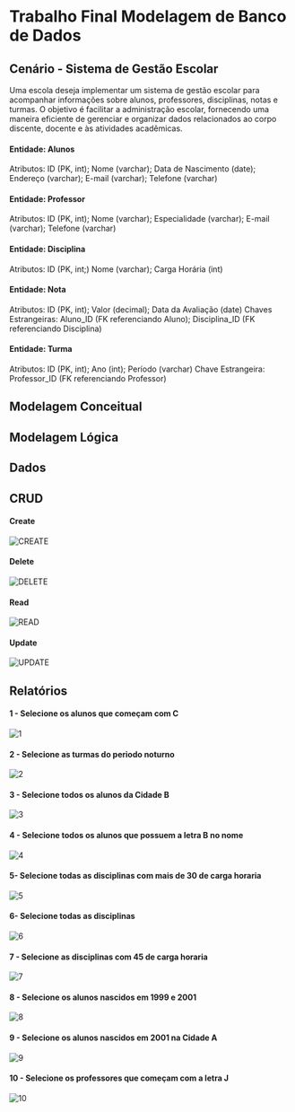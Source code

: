 # Trabalho Final Modelagem de Banco de Dados

## Cenário - Sistema de Gestão Escolar

Uma escola deseja implementar um sistema de gestão escolar para acompanhar informações sobre alunos, professores, disciplinas, notas e turmas. O objetivo é facilitar a administração escolar, fornecendo uma maneira eficiente de gerenciar e organizar dados relacionados ao corpo discente, docente e às atividades acadêmicas. 

#### Entidade: Alunos

Atributos:
ID (PK, int); Nome (varchar); Data de Nascimento (date); Endereço (varchar); E-mail (varchar); Telefone (varchar)

#### Entidade: Professor

Atributos:
ID (PK, int); Nome (varchar); Especialidade (varchar); E-mail (varchar); Telefone (varchar)

#### Entidade: Disciplina

Atributos:
ID (PK, int;) Nome (varchar); Carga Horária (int)

#### Entidade: Nota

Atributos:
ID (PK, int); Valor (decimal); Data da Avaliação (date)
Chaves Estrangeiras:
Aluno_ID (FK referenciando Aluno); Disciplina_ID (FK referenciando Disciplina)

#### Entidade: Turma

Atributos:
ID (PK, int); Ano (int); Período (varchar)
Chave Estrangeira:
Professor_ID (FK referenciando Professor)

## Modelagem Conceitual



## Modelagem Lógica



## Dados



## CRUD
#### Create
![CREATE](https://github.com/nathanbizinoto/Modelagem-de-Banco-de-Dados/assets/132208052/f8a72be7-5816-403f-b6ba-1f325ad3f626)
#### Delete
![DELETE](https://github.com/nathanbizinoto/Modelagem-de-Banco-de-Dados/assets/132208052/bc75f581-d3da-496f-bcff-62050302fca5)
#### Read
![READ](https://github.com/nathanbizinoto/Modelagem-de-Banco-de-Dados/assets/132208052/c462804c-e237-4929-ae67-465702bd88af)
#### Update
![UPDATE](https://github.com/nathanbizinoto/Modelagem-de-Banco-de-Dados/assets/132208052/f195da3e-46c9-4239-8228-07588653c245)




## Relatórios

#### 1 - Selecione os alunos que começam com C
![1](https://github.com/nathanbizinoto/Modelagem-de-Banco-de-Dados/assets/132208052/1346ab8f-5d58-4b78-8e41-a1cbf42b47ff)

#### 2 - Selecione as turmas do periodo noturno
![2](https://github.com/nathanbizinoto/Modelagem-de-Banco-de-Dados/assets/132208052/a750aa9b-f0de-4beb-aa9c-cf6727a2f610)

#### 3 - Selecione todos os alunos da Cidade B
![3](https://github.com/nathanbizinoto/Modelagem-de-Banco-de-Dados/assets/132208052/601fb63b-f559-4344-93e2-49a254d4bcec)

#### 4 - Selecione todos os alunos que possuem a letra B no nome
![4](https://github.com/nathanbizinoto/Modelagem-de-Banco-de-Dados/assets/132208052/84464b06-2dd6-4ae6-8a18-56d3d91c698f)

#### 5- Selecione todas as disciplinas com mais de 30 de carga horaria
![5](https://github.com/nathanbizinoto/Modelagem-de-Banco-de-Dados/assets/132208052/80a04bcb-f13f-407e-a1cf-8e340ca6dac9)

#### 6- Selecione todas as disciplinas
![6](https://github.com/nathanbizinoto/Modelagem-de-Banco-de-Dados/assets/132208052/24826541-8a1d-43bd-b60c-b506ecd50b08)

#### 7 - Selecione as disciplinas com 45 de carga horaria
![7](https://github.com/nathanbizinoto/Modelagem-de-Banco-de-Dados/assets/132208052/e4284f1e-152d-44ad-b9fe-7593731710bb)

#### 8 - Selecione os alunos nascidos em 1999 e 2001
![8](https://github.com/nathanbizinoto/Modelagem-de-Banco-de-Dados/assets/132208052/250991ee-0401-4805-abd7-a4e847faeb42)

#### 9 - Selecione os alunos nascidos em 2001 na Cidade A
![9](https://github.com/nathanbizinoto/Modelagem-de-Banco-de-Dados/assets/132208052/4ec23468-7726-4388-8eb9-8e88821ac969)

#### 10 - Selecione os professores que começam com a letra J
![10](https://github.com/nathanbizinoto/Modelagem-de-Banco-de-Dados/assets/132208052/4505ab35-8ae0-4c7c-8d35-6b4bb0ad46ba)

























